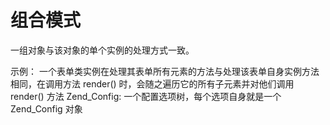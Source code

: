 组合模式
====

一组对象与该对象的单个实例的处理方式一致。

示例：
一个表单类实例在处理其表单所有元素的方法与处理该表单自身实例方法相同，在调用方法 render() 时，会随之遍历它的所有子元素并对他们调用 render() 方法
Zend_Config: 一个配置选项树，每个选项自身就是一个 Zend_Config 对象

